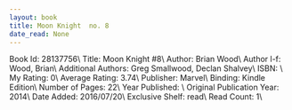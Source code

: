 ```yaml
---
layout: book
title: Moon Knight  no. 8
date_read: None
---
```


Book Id: 28137756\ 
Title: Moon Knight #8\ 
Author: Brian Wood\ 
Author l-f: Wood, Brian\ 
Additional Authors: Greg Smallwood, Declan Shalvey\ 
ISBN: \ 
My Rating: 0\ 
Average Rating: 3.74\ 
Publisher: Marvel\ 
Binding: Kindle Edition\ 
Number of Pages: 22\ 
Year Published: \ 
Original Publication Year: 2014\ 
Date Added: 2016/07/20\ 
Exclusive Shelf: read\ 
Read Count: 1\ 

